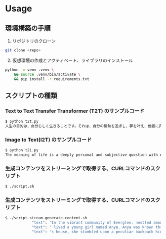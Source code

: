 # Usage

## 環境構築の手順

1. リポジトリのクローン
```bash
git clone <repo>
```

2. 仮想環境の作成とアクティベート、ライブラリのインストール
```bash
python -m venv .venv \
    && source .venv/bin/activate \
    && pip install -r requirements.txt
```

## スクリプトの種類

### Text to Text Transfer Transformer (T2T) のサンプルコード

```bash
$ python t2t.py
人生の目的は、自分らしく生きることです。それは、自分の情熱を追求し、夢を叶え、他者に貢献することです。自分らしく生きるとは、ありのままの自分を愛し、自分の価値観に従って行動することです。
```

### Image to Text(I2T) のサンプルコード

```bash
$ python t2i.py
The meaning of life is a deeply personal and subjective question with no one definitive answer. It can be a combination of finding purpose, fulfillment, and happiness through relationships, work, hobbies, or spiritual beliefs.
```

### 生成コンテンツをストリーミングで取得する、CURLコマンドのスクリプト

```bash
$ ./script.sh
```

### 生成コンテンツをストリーミングで取得する、CURLコマンドのスクリプト

```bash
$ ./script-stream-generate-content.sh
            "text": "In the vibrant community of Everglen, nestled among rolling hills and sparkling rivers,"
            "text": " lived a young girl named Anya. Anya was known throughout the town for her adventurous spirit and insatiable curiosity. One day, while exploring the attic of her grandmother'"
            "text": "s house, she stumbled upon a peculiar backpack hidden behind a stack of old boxes. Intrigued, she pulled it out and examined it closely.\n\nThe backpack was made of a soft, shimmering fabric that seemed to change color with the light. Its straps were adorned with intricate designs, and a series of small,"
```
